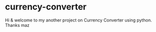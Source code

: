 # currency-converter
Hi & welcome to my another project on Currency Converter using python.
Thanks 
maz
